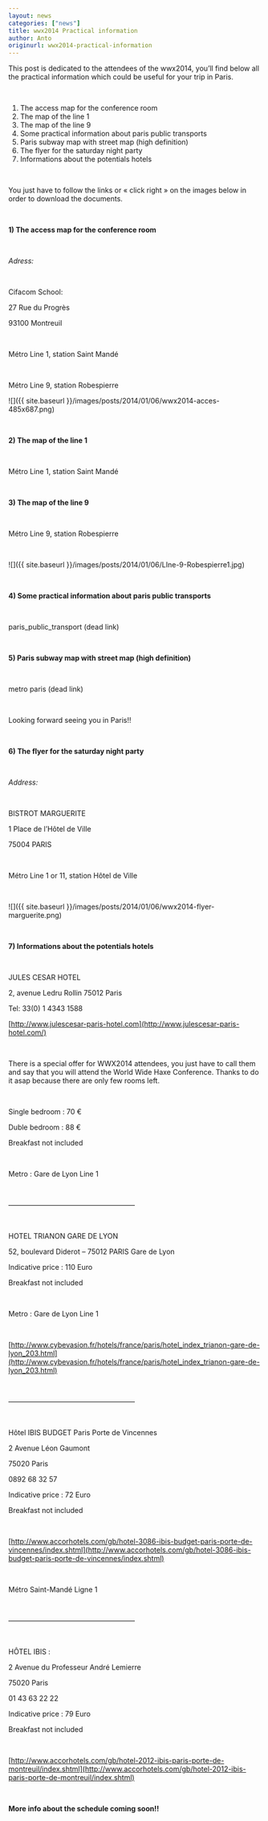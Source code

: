 ```yaml
---
layout: news
categories: ["news"]
title: wwx2014 Practical information
author: Anto
originurl: wwx2014-practical-information
---
```


This post is dedicated to the attendees of the wwx2014, you’ll find below all the practical information which could be useful for your trip in Paris.

<br />

1. The access map for the conference room
1. The map of the line 1
1. The map of the line 9
1. Some practical information about paris public transports
1. Paris subway map with street map (high definition)
1. The flyer for the saturday night party
1. Informations about the potentials hotels

<br />

You just have to follow the links or « click right » on the images below in order to download the documents.

<br />

__1) The access map for the conference room__

<br />

_Adress:_

<br />

Cifacom School:

27 Rue du Progrès

93100 Montreuil

<br />

Métro Line 1, station Saint Mandé

<br />

Métro Line 9, station Robespierre

![]({{ site.baseurl }}/images/posts/2014/01/06/wwx2014-acces-485x687.png)

<br />

__2) The map of the line 1__

<br />

Métro Line 1, station Saint Mandé

<br />

__3) The map of the line 9__

<br />

Métro Line 9, station Robespierre

<br />

![]({{ site.baseurl }}/images/posts/2014/01/06/LIne-9-Robespierre1.jpg)

<br />

__4) Some practical information about paris public transports__

<br />

paris_public_transport (dead link)

<br />

__5) Paris subway map with street map (high definition)__

<br />

metro paris (dead link)

<br />

Looking forward seeing you in Paris!!

<br  />

__6) The flyer for the saturday night party__

<br />

_Address:_

<br />

BISTROT MARGUERITE

1 Place de l’Hôtel de Ville

75004 PARIS

<br />

Métro Line 1 or 11, station Hôtel de Ville

<br />

![]({{ site.baseurl }}/images/posts/2014/01/06/wwx2014-flyer-marguerite.png)

<br />

__7) Informations about the potentials hotels__

<br />

JULES CESAR HOTEL

2, avenue Ledru Rollin 75012 Paris

Tel: 33(0) 1 4343 1588

[http://www.julescesar-paris-hotel.com](http://www.julescesar-paris-hotel.com/)

<br />

There is a special offer for WWX2014 attendees, you just have to call them and say that you will attend the World Wide Haxe Conference. Thanks to do it asap because there are only few rooms left.

<br />

Single bedroom : 70 €

Duble bedroom : 88 €

Breakfast not included

<br />

Metro : Gare de Lyon Line 1

<br />

——————————————————

<br />

HOTEL TRIANON GARE DE LYON

52, boulevard Diderot – 75012 PARIS Gare de Lyon

Indicative price : 110 Euro

Breakfast not included

<br />

Metro : Gare de Lyon Line 1

<br />

[http://www.cybevasion.fr/hotels/france/paris/hotel_index_trianon-gare-de-lyon_203.html](http://www.cybevasion.fr/hotels/france/paris/hotel_index_trianon-gare-de-lyon_203.html)

<br />

——————————————————

<br />

Hôtel IBIS BUDGET Paris Porte de Vincennes

2 Avenue Léon Gaumont

75020 Paris

0892 68 32 57

Indicative price : 72 Euro

Breakfast not included

<br />

[http://www.accorhotels.com/gb/hotel-3086-ibis-budget-paris-porte-de-vincennes/index.shtml](http://www.accorhotels.com/gb/hotel-3086-ibis-budget-paris-porte-de-vincennes/index.shtml)

<br />

Métro Saint-Mandé Ligne 1

<br />

——————————————————

<br />

HÔTEL IBIS :

2 Avenue du Professeur André Lemierre

75020 Paris

01 43 63 22 22

Indicative price : 79 Euro

Breakfast not included

<br />

[http://www.accorhotels.com/gb/hotel-2012-ibis-paris-porte-de-montreuil/index.shtml](http://www.accorhotels.com/gb/hotel-2012-ibis-paris-porte-de-montreuil/index.shtml)

<br />

__More info about the schedule coming soon!!__
